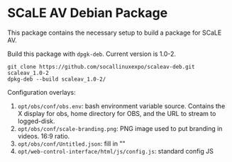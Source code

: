 # SCaLE AV Debian Package

This package contains the necessary setup to build a package for SCaLE AV.

Build this package with `dpgk-deb`.  Current version is 1.0-2.

```
git clone https://github.com/socallinuxexpo/scaleav-deb.git scaleav_1.0-2 
dpkg-deb --build scaleav_1.0-2/
```

Configuration overlays:

1. `opt/obs/conf/obs.env`: bash environment variable source. Contains the X display for
obs, home directory for OBS, and the URL to stream to logged-disk.
2. `opt/obs/conf/scale-branding.png`: PNG image used to put branding in videos. 16:9 ratio.
3. `opt/obs/conf/Untitled.json`: fill in "<INSERT-CAMERA-FEED-URL>"
4. `opt/web-control-interface/html/js/config.js`: standard config JS


